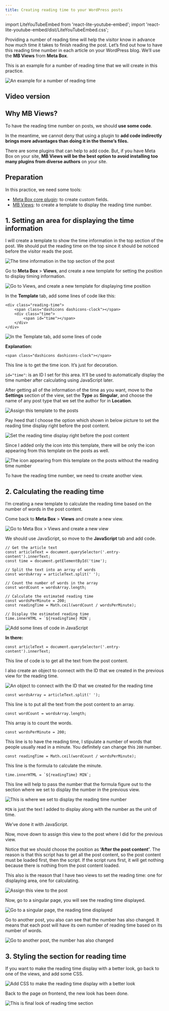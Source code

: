 ```yaml
---
title: Creating reading time to your WordPress posts
---
```

import LiteYouTubeEmbed from 'react-lite-youtube-embed';
import 'react-lite-youtube-embed/dist/LiteYouTubeEmbed.css';

Providing a number of reading time will help the visitor know in advance how much time it takes to finish reading the post. Let’s find out how to have this reading time number in each article on your WordPress blog. We’ll use the **MB Views** from **Meta Box**.

This is an example for a number of reading time that we will create in this practice.

![An example for a number of reading time](https://i.imgur.com/NrVqdKG.png)

## Video version

<LiteYouTubeEmbed id='5bw7wTQ78Xo' />

## Why MB Views?

To have the reading time number on posts, we should **use some code**.

In the meantime, we cannot deny that using a plugin to **add code indirectly brings more advantages than doing it in the theme’s files.**

There are some plugins that can help to add code. But, if you have Meta Box on your site, **MB Views will be the best option to avoid installing too many plugins from diverse authors** on your site.

## Preparation

In this practice, we need some tools:
* [Meta Box core plugin](https://wordpress.org/plugins/meta-box/): to create custom fields.
* [MB Views](https://metabox.io/plugins/mb-views/): to create a template to display the reading time number.

## 1. Setting an area for displaying the time information

I will create a template to show the time information in the top section of the post. We should put the reading time on the top since it should be noticed before the visitor reads the post.

![The time information in the top section of the post](https://i.imgur.com/NrVqdKG.png)

Go to **Meta Box** > **Views**, and create a new template for setting the position to display timing information.

![Go to Views, and create a new template for displaying time position](https://i.imgur.com/LynEixS.png)

In the **Template** tab, add some lines of code like this:

```
<div class="reading-time">
    <span class="dashicons dashicons-clock"></span>
    <div class="time">
        <span id="time"></span>
    </div> 
</div> 
```

![In the Template tab, add some lines of code](https://i.imgur.com/mHPTNPP.png)

**Explanation:**

```
<span class="dashicons dashicons-clock"></span>
```

This line is to get the time icon. It’s just for decoration.

`id="time"`: is an ID I set for this area. It’ll be used to automatically display the time number after calculating using JavaScript later.

After getting all of the information of the time as you want, move to the **Settings** section of the view, set the **Type** as **Singular**, and choose the name of any post type that we set the author for in **Location**.

![Assign this template to the posts](https://i.imgur.com/7KxiOHn.png)

Pay heed that I choose the option which shown in below picture to set the reading time display right before the post content.

![Set the reading time display right before the post content](https://i.imgur.com/MIHsbNI.png)

Since I added only the icon into this template, there will be only the icon appearing from this template on the posts as well.

![The icon appearing from this template on the posts without the reading time number](https://i.imgur.com/eYULHIZ.png)

To have the reading time number, we need to create another view.

## 2. Calculating the reading time

I’m creating a new template to calculate the reading time based on the number of words in the post content.

Come back to **Meta Box** > **Views** and create a new view.

![Go to Meta Box > Views and create a new view](https://i.imgur.com/SN3NGUm.png)

We should use JavaScript, so move to the **JavaScript** tab and add code.

```
// Get the article text
const articleText = document.querySelector('.entry-content').innerText;
const time = document.getElementById('time');

// Split the text into an array of words
const wordsArray = articleText.split(' ');

// Count the number of words in the array
const wordCount = wordsArray.length;

// Calculate the estimated reading time
const wordsPerMinute = 200;
const readingTime = Math.ceil(wordCount / wordsPerMinute);

// Display the estimated reading time
time.innerHTML = `${readingTime} MIN`;
```

![Add some lines of code in JavaScript](https://i.imgur.com/0ldFOGd.png)

**In there:**

```
const articleText = document.querySelector('.entry-content').innerText;
```

This line of code is to get all the text from the post content.

I also create an object to connect with the ID that we created in the previous view for the reading time.

![An object to connect with the ID that we created for the reading time](https://i.imgur.com/rUxcQrn.png)

```
const wordsArray = articleText.split(' ');
```

This line is to put all the text from the post content to an array.

```
const wordCount = wordsArray.length;
```

This array is to count the words.

```
const wordsPerMinute = 200;
```

This line is to have the reading time, I stipulate a number of words that people usually read in a minute. You definitely can change this `200` number.

```
const readingTime = Math.ceil(wordCount / wordsPerMinute);
```

This line is the formula to calculate the minute.

```
time.innerHTML = `${readingTime} MIN`;
```

This line will help to pass the number that the formula figure out to the section where we set to display the number in the previous view.

![This is where we set to display the reading time number](https://i.imgur.com/BCubaqw.png)

`MIN` is just the text I added to display along with the number as the unit of time.

We’ve done it with JavaScript.

Now, move down to assign this view to the post where I did for the previous view.

Notice that we should choose the position as **‘After the post content’**. The reason is that this script has to get all the post content, so the post content must be loaded first, then the script. If the script runs first, it will get nothing because there is nothing from the post content loaded.

This also is the reason that I have two views to set the reading time: one for displaying area, one for calculating.

![Assign this view to the post](https://i.imgur.com/CH4q7Gl.png)

Now, go to a singular page, you will see the reading time displayed.

![Go to a singular page, the reading time displayed](https://i.imgur.com/E3pS9bX.png)

Go to another post, you also can see that the number has also changed. It means that each post will have its own number of reading time based on its number of words.

![Go to another post, the number has also changed](https://i.imgur.com/3OgVh87.png)

## 3. Styling the section for reading time

If you want to make the reading time display with a better look, go back to one of the views, and add some CSS.

![Add CSS to make the reading time display with a better look](https://i.imgur.com/J8GxkHo.png)

Back to the page on frontend, the new look has been done.

![This is final look of reading time section](https://i.imgur.com/NrVqdKG.png)
